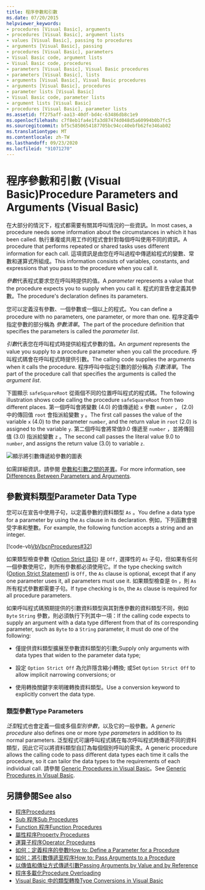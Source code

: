 ```yaml
---
title: 程序參數和引數
ms.date: 07/20/2015
helpviewer_keywords:
- procedures [Visual Basic], arguments
- procedures [Visual Basic], argument lists
- values [Visual Basic], passing to procedures
- arguments [Visual Basic], passing
- procedures [Visual Basic], parameters
- Visual Basic code, argument lists
- Visual Basic code, procedures
- parameters [Visual Basic], Visual Basic procedures
- parameters [Visual Basic], lists
- arguments [Visual Basic], Visual Basic procedures
- arguments [Visual Basic], procedures
- parameter lists [Visual Basic]
- Visual Basic code, parameter lists
- argument lists [Visual Basic]
- procedures [Visual Basic], parameter lists
ms.assetid: ff275aff-aa13-40df-bd4c-63486db8c1e9
ms.openlocfilehash: c7f8eb1fa4e1fa3d87474d048d5a60994b0b7fc5
ms.sourcegitcommit: bf5c5850654187705bc94cc40ebfb62fe346ab02
ms.translationtype: MT
ms.contentlocale: zh-TW
ms.lasthandoff: 09/23/2020
ms.locfileid: "91071270"
---
```

# <a name="procedure-parameters-and-arguments-visual-basic"></a><span data-ttu-id="a2793-102">程序參數和引數 (Visual Basic)</span><span class="sxs-lookup"><span data-stu-id="a2793-102">Procedure Parameters and Arguments (Visual Basic)</span></span>

<span data-ttu-id="a2793-103">在大部分的情況下，程式都需要有關其呼叫情況的一些資訊。</span><span class="sxs-lookup"><span data-stu-id="a2793-103">In most cases, a procedure needs some information about the circumstances in which it has been called.</span></span> <span data-ttu-id="a2793-104">執行重複或共用工作的程式會針對每個呼叫使用不同的資訊。</span><span class="sxs-lookup"><span data-stu-id="a2793-104">A procedure that performs repeated or shared tasks uses different information for each call.</span></span> <span data-ttu-id="a2793-105">這項資訊是由您在呼叫過程中傳遞給程式的變數、常數和運算式所組成。</span><span class="sxs-lookup"><span data-stu-id="a2793-105">This information consists of variables, constants, and expressions that you pass to the procedure when you call it.</span></span>  
  
 <span data-ttu-id="a2793-106">*參數*代表程式要求您在呼叫時提供的值。</span><span class="sxs-lookup"><span data-stu-id="a2793-106">A *parameter* represents a value that the procedure expects you to supply when you call it.</span></span> <span data-ttu-id="a2793-107">程式的宣告會定義其參數。</span><span class="sxs-lookup"><span data-stu-id="a2793-107">The procedure's declaration defines its parameters.</span></span>  
  
 <span data-ttu-id="a2793-108">您可以定義沒有參數、一個參數或一個以上的程式。</span><span class="sxs-lookup"><span data-stu-id="a2793-108">You can define a procedure with no parameters, one parameter, or more than one.</span></span> <span data-ttu-id="a2793-109">程序定義中指定參數的部分稱為 *參數清單*。</span><span class="sxs-lookup"><span data-stu-id="a2793-109">The part of the procedure definition that specifies the parameters is called the *parameter list*.</span></span>  
  
 <span data-ttu-id="a2793-110">*引數*代表您在呼叫程式時提供給程式參數的值。</span><span class="sxs-lookup"><span data-stu-id="a2793-110">An *argument* represents the value you supply to a procedure parameter when you call the procedure.</span></span> <span data-ttu-id="a2793-111">呼叫程式碼會在呼叫程式時提供引數。</span><span class="sxs-lookup"><span data-stu-id="a2793-111">The calling code supplies the arguments when it calls the procedure.</span></span> <span data-ttu-id="a2793-112">程序呼叫中指定引數的部分稱為 *引數清單*。</span><span class="sxs-lookup"><span data-stu-id="a2793-112">The part of the procedure call that specifies the arguments is called the *argument list*.</span></span>  
  
 <span data-ttu-id="a2793-113">下圖顯示 `safeSquareRoot` 從兩個不同的位置呼叫程式的程式碼。</span><span class="sxs-lookup"><span data-stu-id="a2793-113">The following illustration shows code calling the procedure `safeSquareRoot` from two different places.</span></span> <span data-ttu-id="a2793-114">第一個呼叫會將變數 (4.0) 的值傳遞給 `x` 參數 `number` ， (2.0) 中的傳回值 `root` 會指派給變數 `y` 。</span><span class="sxs-lookup"><span data-stu-id="a2793-114">The first call passes the value of the variable `x` (4.0) to the parameter `number`, and the return value in `root` (2.0) is assigned to the variable `y`.</span></span> <span data-ttu-id="a2793-115">第二個呼叫會將常值9.0 傳遞至 `number` ，並將傳回值 (3.0) 指派給變數 `z` 。</span><span class="sxs-lookup"><span data-stu-id="a2793-115">The second call passes the literal value 9.0 to `number`, and assigns the return value (3.0) to variable `z`.</span></span>  
  
 ![顯示將引數傳遞給參數的圖表](./media/procedure-parameters-and-arguments/pass-argument-parameter.gif)  
  
 <span data-ttu-id="a2793-117">如需詳細資訊，請參閱 [參數和引數之間的差異](./differences-between-parameters-and-arguments.md)。</span><span class="sxs-lookup"><span data-stu-id="a2793-117">For more information, see [Differences Between Parameters and Arguments](./differences-between-parameters-and-arguments.md).</span></span>  
  
## <a name="parameter-data-type"></a><span data-ttu-id="a2793-118">參數資料類型</span><span class="sxs-lookup"><span data-stu-id="a2793-118">Parameter Data Type</span></span>  

 <span data-ttu-id="a2793-119">您可以在宣告中使用子句，以定義參數的資料類型 `As` 。</span><span class="sxs-lookup"><span data-stu-id="a2793-119">You define a data type for a parameter by using the `As` clause in its declaration.</span></span> <span data-ttu-id="a2793-120">例如，下列函數會接受字串和整數。</span><span class="sxs-lookup"><span data-stu-id="a2793-120">For example, the following function accepts a string and an integer.</span></span>  
  
 [!code-vb[VbVbcnProcedures#32](~/samples/snippets/visualbasic/VS_Snippets_VBCSharp/VbVbcnProcedures/VB/Class1.vb#32)]  
  
 <span data-ttu-id="a2793-121">如果類型檢查參數 ([Option Strict 語句](../../../language-reference/statements/option-strict-statement.md)) 是 `Off,` 選擇性的 `As` 子句，但如果有任何一個參數使用它，則所有參數都必須使用它。</span><span class="sxs-lookup"><span data-stu-id="a2793-121">If the type checking switch ([Option Strict Statement](../../../language-reference/statements/option-strict-statement.md)) is `Off,` the `As` clause is optional, except that if any one parameter uses it, all parameters must use it.</span></span> <span data-ttu-id="a2793-122">如果類型檢查是 `On` ，則 `As` 所有程式參數都需要子句。</span><span class="sxs-lookup"><span data-stu-id="a2793-122">If type checking is `On`, the `As` clause is required for all procedure parameters.</span></span>  
  
 <span data-ttu-id="a2793-123">如果呼叫程式碼預期提供的引數資料類型與其對應參數的資料類型不同，例如 `Byte` `String` 參數，則必須執行下列其中一項：</span><span class="sxs-lookup"><span data-stu-id="a2793-123">If the calling code expects to supply an argument with a data type different from that of its corresponding parameter, such as `Byte` to a `String` parameter, it must do one of the following:</span></span>  
  
- <span data-ttu-id="a2793-124">僅提供資料類型擴展至參數資料類型的引數;</span><span class="sxs-lookup"><span data-stu-id="a2793-124">Supply only arguments with data types that widen to the parameter data type;</span></span>  
  
- <span data-ttu-id="a2793-125">設定 `Option Strict Off` 為允許隱含縮小轉換; 或</span><span class="sxs-lookup"><span data-stu-id="a2793-125">Set `Option Strict Off` to allow implicit narrowing conversions; or</span></span>  
  
- <span data-ttu-id="a2793-126">使用轉換關鍵字來明確轉換資料類型。</span><span class="sxs-lookup"><span data-stu-id="a2793-126">Use a conversion keyword to explicitly convert the data type.</span></span>  
  
### <a name="type-parameters"></a><span data-ttu-id="a2793-127">類型參數</span><span class="sxs-lookup"><span data-stu-id="a2793-127">Type Parameters</span></span>  

 <span data-ttu-id="a2793-128">*泛型*程式也會定義一個或多個*型別參數*，以及它的一般參數。</span><span class="sxs-lookup"><span data-stu-id="a2793-128">A *generic procedure* also defines one or more *type parameters* in addition to its normal parameters.</span></span> <span data-ttu-id="a2793-129">泛型程式可讓呼叫程式碼在每次呼叫程式時傳遞不同的資料類型，因此它可以將資料類型自訂為每個個別呼叫的需求。</span><span class="sxs-lookup"><span data-stu-id="a2793-129">A generic procedure allows the calling code to pass different data types each time it calls the procedure, so it can tailor the data types to the requirements of each individual call.</span></span> <span data-ttu-id="a2793-130">請參閱 [Generic Procedures in Visual Basic](../data-types/generic-procedures.md)。</span><span class="sxs-lookup"><span data-stu-id="a2793-130">See [Generic Procedures in Visual Basic](../data-types/generic-procedures.md).</span></span>  
  
## <a name="see-also"></a><span data-ttu-id="a2793-131">另請參閱</span><span class="sxs-lookup"><span data-stu-id="a2793-131">See also</span></span>

- [<span data-ttu-id="a2793-132">程序</span><span class="sxs-lookup"><span data-stu-id="a2793-132">Procedures</span></span>](./index.md)
- [<span data-ttu-id="a2793-133">Sub 程序</span><span class="sxs-lookup"><span data-stu-id="a2793-133">Sub Procedures</span></span>](./sub-procedures.md)
- [<span data-ttu-id="a2793-134">Function 程序</span><span class="sxs-lookup"><span data-stu-id="a2793-134">Function Procedures</span></span>](./function-procedures.md)
- [<span data-ttu-id="a2793-135">屬性程序</span><span class="sxs-lookup"><span data-stu-id="a2793-135">Property Procedures</span></span>](./property-procedures.md)
- [<span data-ttu-id="a2793-136">運算子程序</span><span class="sxs-lookup"><span data-stu-id="a2793-136">Operator Procedures</span></span>](./operator-procedures.md)
- [<span data-ttu-id="a2793-137">如何：定義程序的參數</span><span class="sxs-lookup"><span data-stu-id="a2793-137">How to: Define a Parameter for a Procedure</span></span>](./how-to-define-a-parameter-for-a-procedure.md)
- [<span data-ttu-id="a2793-138">如何：將引數傳遞至程序</span><span class="sxs-lookup"><span data-stu-id="a2793-138">How to: Pass Arguments to a Procedure</span></span>](./how-to-pass-arguments-to-a-procedure.md)
- [<span data-ttu-id="a2793-139">以傳值和傳址方式傳遞引數</span><span class="sxs-lookup"><span data-stu-id="a2793-139">Passing Arguments by Value and by Reference</span></span>](./passing-arguments-by-value-and-by-reference.md)
- [<span data-ttu-id="a2793-140">程序多載化</span><span class="sxs-lookup"><span data-stu-id="a2793-140">Procedure Overloading</span></span>](./procedure-overloading.md)
- [<span data-ttu-id="a2793-141">Visual Basic 中的類型轉換</span><span class="sxs-lookup"><span data-stu-id="a2793-141">Type Conversions in Visual Basic</span></span>](../data-types/type-conversions.md)
